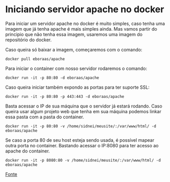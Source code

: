 # Iniciando servidor apache no docker

Para iniciar um servidor apache no docker é muito simples, caso tenha uma imagem que já tenha apache é mais simples ainda. Mas vamos partir do principio que não tenha essa imagem, usaremos uma imagem do repositório do docker.

Caso queira só baixar a imagem, começaremos com o comando:

```shell
docker pull eboraas/apache
```

Para iniciar o container com nosso servidor rodaremos o comando:

```shell
docker run -it -p 80:80 -d eboraas/apache
```

Caso queira iniciar também expondo as portas para ter suporte SSL:

```shell
docker run -it -p 80:80 -p 443:443 -d eboraas/apache
```

Basta acessar o IP de sua máquina que o servidor já estará rodando. Caso queira usar algum projeto web que tenha em sua máquina podemos linkar essa pasta com a pasta do container.

```shell
docker run -it -p 80:80 -v /home/sidnei/meusite/:/var/www/html/ -d eboraas/apache
```

Se caso a porta 80 de seu host esteja sendo usada, é possível mapear outra porta no container. Bastando acessar o IP:8080 para ter acesso ao apache do container.

```shell
docker run -it -p 8080:80 -v /home/sidnei/meusite/:/var/www/html/ -d eboraas/apache
```

[Fonte](https://hub.docker.com/r/eboraas/apache/)
